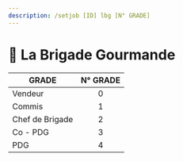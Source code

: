 ```yaml
---
description: /setjob [ID] lbg [N° GRADE]
---
```


# 🌮 La Brigade Gourmande

| GRADE           | N° GRADE |
| --------------- | :------: |
| Vendeur         |     0    |
| Commis          |     1    |
| Chef de Brigade |     2    |
| Co - PDG        |     3    |
| PDG             |     4    |
